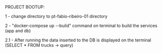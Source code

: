 PROJECT BOOTUP:

1 - change directory to pt-fabio-ribeiro-01 directory

2 - "docker-compose up --build" command on terminal to build the services (app and db)

2.1 - After running the data inserted to the DB is displayed on the terminal (SELECT * FROM trucks -> query)